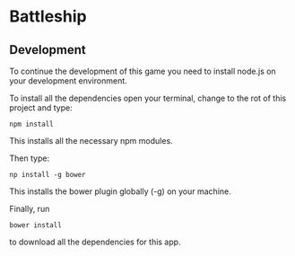 # Battleship

## Development

To continue the development of this game you need to install node.js on your development environment.

To install all the dependencies open your terminal, change to the rot of this project and type:

```
npm install
```

This installs all the necessary npm modules.

Then type:

```
np install -g bower
```

This installs the bower plugin globally (-g) on your machine.

Finally, run

```
bower install
```

to download all the dependencies for this app.